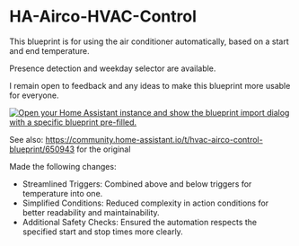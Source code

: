 # HA-Airco-HVAC-Control

This blueprint is for using the air conditioner automatically, based on a start and end temperature.

Presence detection and weekday selector are available.

I remain open to feedback and any ideas to make this blueprint more usable for everyone.

[![Open your Home Assistant instance and show the blueprint import dialog with a specific blueprint pre-filled.](https://my.home-assistant.io/badges/blueprint_import.svg)](https://my.home-assistant.io/redirect/blueprint_import/?blueprint_url=https://github.com/Shiard/HA-Airco-HVAC-Control/blob/main/HVAC-Airco-Control.yaml)

See also: https://community.home-assistant.io/t/hvac-airco-control-blueprint/650943 for the original

Made the following changes:
* Streamlined Triggers: Combined above and below triggers for temperature into one.
* Simplified Conditions: Reduced complexity in action conditions for better readability and maintainability.
* Additional Safety Checks: Ensured the automation respects the specified start and stop times more clearly.
